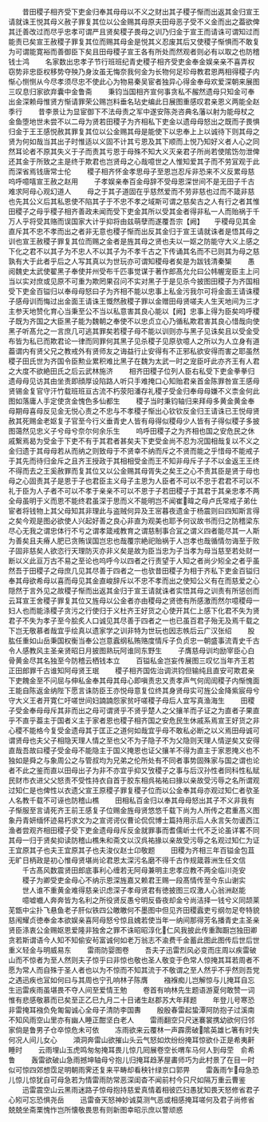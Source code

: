 <!-- { "loadSidebar": true } -->
　　昔田稷子相齐受下吏金归奉其母母以不义之财出其子稷子惭而出返其金归宣王请就诛王悦其母义赦子罪复其位以公金赐其母原夫田母恶子受不义金而出之葢欲俾其迁善改过而尽乎忠孝可谓严且贤矣稷子畏母之训乃归金于宣王而请诛可谓知过而能责已矣宣王赦稷子罪复其位而赐其母金是悦其义忍废其后又使稷子惭惧而不敢复为可谓能寛裕而善御臣下矣且田母稷子宣王各有所处而然观者则必有以取之也防稽钱士鸿
　　名家数出忠孝子节行班班纪青史稷子相齐受吏金奉金娱亲亲不喜弄权窃势非忠臣权移势夺殃乃身汝虽无悔奈我何金为长物何足珍母教君恩两相得稷子内惭心恻恻从今尽孝须尽忠不使此心为物易秦吴宦者独异心得金奉母欢爱深朝来展图三叹息归家欲弃囊中金鲁斋
　　秉钧当国相齐宣何事贪私不赧然遗母只知金可奉出金深赖母惟贤方惭请罪荣公赐岂料垂名玷史编此日展图重感叹君亲恩义两能全赵季行
　　昔李景让为显宦御下不法母责之军中遂安陈尧咨典名藩以射为能母杖之金鱼堕地世未尝不以二母为贤若田稷子为齐相私下吏金以遗母母怒出之既而子畏惧归金于王王感悦赦其罪复其位以公金赐其母是能使下以忠奉上上以诚待下则其母之贤为何如哉当其出子时惟适以义固不计其亏恩及其下顺而上悦乃知好义者人心之同然耳论者不原其失义于子而责其亏恩于母殊不知大义灭亲君子所尚若使隂饬勿泄俾还其金于所致之主是终于欺君也岂贤母之心哉噫世之人惟知爱其子而不劳冝观于此而深省焉钱唐常士伦
　　稷子相齐怀金孝思母子至恩岂忍斥非恐来不义反累母慈呜呼噫嘻宣王赦之赵用
　　子孝娱亲奉百金母辞不受母恩深世间不是无田子千古难求阿母心观幻道人
　　母之于其子道固在乎慈然爱而不劳非慈也过而不箴非慈也先其公义后其私恩使不陷其子于不忠不孝之域斯可谓之慈矣古之人有行之者其惟田稷子之母乎稷子相齐善政未闻而受下吏金其所以受其金者得非私一人而贻祸于千万人乎将受其赂而误国家大计乎抑将由兹萌孽而遂覆吾宗【阙】　　乎稷母见其金直斥其不忠不孝而出之者非无意也稷子惭而出反其金归于宣王请就诛者是悟其母之训也宣王赦稷子罪复其位而赐之金者是旌其母之贤也夫以一妪之防能守大义上感之下化之君不以其子为不忠人不以其子为不孝千古之下传诵其名而不已则其为母之慈孰有大于此者乎后之人写其真以为世玩亦可谓知稷母者矣是为跋钱清秦榘
　　愚阅魏史太武使翟黑子奉使并州受布千匹事觉谋于著作郎髙允允曰公帏幄宠臣主上问当以实对庶或见原不可重为欺罔果召问不实对黑子于是见杀今披图田稷子为齐国相受下吏金百镒归以奉母母怒曰子为齐相不能以忠事上私金污我尔可将金面王请诛稷子感母训而悔过出金面王请诛王慨然赦稷子罪以金赠田母贤嗟夫人生天地间为三才主参天地赞化育心当秉至公不当以私意害其良心能以【阙】忠事上得为臣矣呜呼稷子既为齐国之大臣黑子能为魏朝之奉使不以忠贞立心乃循私欺君害其良心惜哉向使黑子听髙允之一言庶几可逃其罪矣若稷子母不能以训则亦与黑子见诛矣且以受金受布皆为私已而欺君论一律而同罪何其黑子见杀稷子见原欤噫人之所以为人立身有道葢谓内有贤父兄之教戒外有贤师友之诲益行止安得有不正邪私欲安得而害之耶虽然稷子田氏世为齐国令臣勲业累积难比黑子在魏为太武一时之宠臣吁此亦齐王有人君之大度不欲絶田氏之后云武林施济
　　相齐田稷子位列人臣右私受下吏金拳拳归遗母母见访其由坐责即顔厚设陷路人听只手难掩口心知贻君亲首金陈罪咎宣王感母贤锡金复官守汗竹载班班亘古流不朽荥阳潘存礼稷子受金归奉母母嫌不义柰金何此图如落庸人手定使贪金愧色多仙都生
　　稷子当时秉钧轴归来拜母多黄金黄金奉母期母喜母反见金无悦心责之不忠与不孝稷子惭出心钦钦反金归王请诛已王悦母贤赦其死赐金老妪复子官至今行义垂青史人皆有母得似稷母少人皆有子得似稷子多披图蔼然见忠义子兮母兮奈尔何余乐生
　　呜呼田稷子之为齐相也国之安危民之休戚繋焉曷为受金于下吏不有于其君者甚矣夫下吏受金尚不忍为况国相哉复以不义之金归遗于其母母若从而纳之则致母于不贤幸不纳而斥之不贤而能之乎惜母不能戒子于其先而待归金斥之且齐王授政于其相相受金而王不知非母斥子子不以金返王王终不得而去之王奚赦罪而复其位又以公金赐其母胥失之矣王之心不责其臣是贤于母也母之心固责其子是恩于子也君臣主义母子主恩为人臣者不可以不忠于君君不可以不礼于臣为人子者不可以不孝于亲亲不可以不恩于子若田稷子于其君于其亲忠孝不两全母虽明于义而恩不能终君虽深于思而义不能明岂不闻崔暐之母卢氏常戒子弟仕宦者将钱物上其父母知其非理此与盗贼何异及王宻暮夜遗金于杨震则曰四知斯言得之矣今观是图必欲使人兴起好善之良心非直为观美也耶予何议故书而归之防稽梁东尽心无我之谓忠体行不亏之谓孝箴戒教育之谓慈制事合冝之谓义四者能尽其一人斯为善矣且夫瘠人肥已贪贿误国岂忠也哉覆宗絶祀贻祸于人岂孝也哉循情勿诲至于败子固非慈矣人欲恣行天理防灭亦非义矣是故为臣当忠为子当孝为母当慈至若处财一断以义此亘万古不易之至论也呜呼今以四者之行责望于人知之者尚少矧全之者乎虽然吾于田稷子之母庶几见其尽善于四者之一也欤昔田稷子为相于齐私下吏金百镒归奉其母欲希母以喜而母见其金直峻辞斥以不忠不孝而出之使知公义有在而慈爱之心隠然于言外见之故稷子惭而出返其金归于宣王请就诛者实悟其母之训责有所惩创而云耳宣王舍稷子罪复其位又旌母以公金者亦由稷母之贤徳有所感激而然尔噫稷母一妇人也而能涤稷子贪污之行使归于义杜齐王好货之心使开其仁上感下化君不失为贤君子不失为孝子至今脍炙人口诚见其尽善于四者之一也已虽百君子殆无及焉千载之下岂无敬慕者哉宜乎绘真以遗家学之训非特为世玩也因志帙后云广汉张绍
　　股肱任重如山岳秉国权衡当奉公岂意蠧纲私贿赂度情斥子负贞忠一朝盛事流青史千古令人感教风主圣亲贤昭日月披图熟玩阿谁同东野生
　　子膺慈母训均励宰臣心白骨黄金尽其名独至今防稽云栖钱本立
　　百镒私金岂妄传展图三叹忆当年齐王若正田郎罪千古谁知阿母贤王珉
　　稷子相齐国佐治调洪钧但输纯且直安可欺君亲下吏餽金至不问屈与伸私金奉其母其母心即嗔责忠又责孝声气何訚訚稷子内惭愧面王能自陈返金纳陛下愿言诛防臣王亦悦母意复位终其身贤母实可旌公金降紫宸母兮守大义王者开寛仁吁嗟世间妇諵諵怨家贫吁嗟稷子母后人宜写真渔海生
　　田稷子受金奉母母斥其非而出之母可谓贤乎不贤乎楚人之父攘羊而子证之为直者子果直乎不直乎葢主于国者义主于家者恩也稷子相齐国之安危民生休戚系焉宣王好货之非心稷不能格今复受金遗母其于匡正之道何如哉宜乎母不敢私必断之以义焉田母诚可谓贤母也夫父子相隐天理人情之至也父不为子隐子不为父隐则天理人情逆矣又安得直哉吾故曰稷子受金母不能隐主于国义掩恩也证父攘羊不得为直主于家恩掩义也不独如是舜之与象周公之与管叔均为兄弟之伦所处有不同者事势固殊家与国之谓也论者不此之鉴而直以田母出子为非不亦宜乎抑又攷稷子之事与后汉孙性者同科性私赋民财市衣进父父怒责不受性持衣自首于胶东相呉祐祐曰掾以亲故受污辱之名所谓观过知仁是也俾性以衣遗父宣王原稷子罪复稷子位而以公金奉其母亦观过知仁者欤圣人名教千载不可诬也防稽山樵
　　田相私百金归以奉其母母怒出其子不义非我有子惭服至言请死齐王前王感复子位赐金旌母贤悠悠千载下尚为人所传之君重髙义图象丹青妍缅怀迹易朽求文为之宣谔谔仪曹论侃侃博士篇持用示后人永言矢勿谖西江渔者尝观齐相田稷子受下吏金遗母母斥反金就罪事而耆儒岓士代不乏论虽详畧不同其母一归于贤矣抑读防稽山樵朱和斋文以汉呉祐掾以亲故受污辱之名观过知仁为证王宜原其子也夫王宜原其子也夫浚仪赵士卬敬题
　　田稷为齐相三年百镒金包苴无旷日柄政是初心惟母贤堪尚论君恩太深污名磨不得千古作规箴蓉洲生任文信
　　千古髙风数震贤田郎底事利心缠若无阿母兼明主忠孝应教不两全临川尧安
　　稷子为卿受吏金母心不纳示恩深旌嘉又赖君王赐一段髙情传至今东山谢实
　　世人谁不重黄金难得慈亲识虑深子孝母贤君有徳披图三叹激人心翁洲赵能
　　噫嘘嚱人奔奔皆为名利之所役贤反愚兮明反昏夜却金兮尚洁择一钱兮义同颉莱芜甑中尘扑飞悬鱼老子肝似铁四公皦皦何不墨图中但见齐田稷蠧吏亏纲勿足夸特貌慈闱耀贞徳奉金本欲娱亲喜阿母怒兮惊且媿若使当年一纳间那得芳名播青史主圣亲贤臣涤衷公金赐妪恩爱隆非独舍之罪不诛昭昭淳化仁风我披此传重踟蹰岂独田卿贪若斯谓语今人知不知偷安茍富诚何如老万翁志不渝费千金蓄此图此图传后世后世重义轻金与明威易东
　　雷雨防婴图卷
　　吾夫子迅雷烈风必变而庄周以疾雷破山而不惊者为至人然则夫子惊乎曰非惊也敬也圣人敬变于色常人惊掩其耳若周者不愿为常人而自殊于圣人者也以为不惊而不知其流于不敬谓之至人然乎不乎然则吾党之遇迅疾也冝如何曰与其周也宁孔响林子陈膺
　　襁褓痴儿岂解惊与儿掩耳自忘生迅雷疾雨虽堪畏不夺人间至爱情王勉
　　卷首有响林先生题语游夏何敢赞一词惟有悲感敬慕而已矣至正乙巳九月二十日诸生赵郡苏大年拜题
　　年登儿号寒恐非雷掩耳襁负免匍匐诚心全母子清防李国夀
　　殷殷春雷起蛰潭阿防抱子过溪南不知风雨空山里亦有幽人睡正酣坚白老人
　　雷雨翻空只尺迷褰裳携幼欲何归邻家倘是鲁男子仓卒惊危未可依
　　冻雨欲来云覆林一声霹雳破隂英雄匕箸有时失何况人间儿女心
　　澒洞奔雷山欲摧山头云气怒如炊纷纷掩耳惊欲仆正是希夷鼾睡时
　　云雨埋山玉虎鸣匆匆掩耳畏儿惊几囘展卷空长喟车马何人到母茔　俞希鲁
　　轰雷欲破山急雨撼坤轴母兮抱儿归掩耳趋茅屋畵师巧为此村景了在目一时似可惊四郊想霑足明朝雨霁还复来平畴却看秧针绿京口郭畀
　　雷轰雨乍母急恐儿惊儿惊犹自可母急若为情雷雨防常恶深闺杳不闻前村今只尺如隔万重云曹鉴
　　迅雷震空山云黑雨迷路子惊母抱持慈爱真情着相彼匹妇愚犹知畏天怒修省君子心矧可忘恐惧尧岳
　　迅雷奋天怒神妙诚莫测气恶或相感掩耳嗟何及君子尚修省兢兢坐斋栗愧怍岂所懐敬畏思有则新图幸昭示庶以警顽惑

